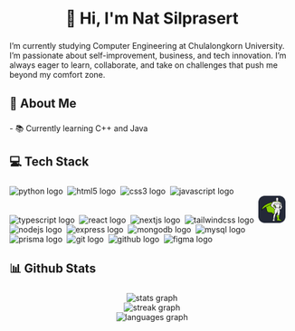 <h1 align="center">👋 Hi, I'm Nat Silprasert</h1>

###

<p align="left">I’m currently studying Computer Engineering at Chulalongkorn University. I’m passionate about self-improvement, business, and tech innovation. I’m always eager to learn, collaborate, and take on challenges that push me beyond my comfort zone.</p>

###

<h2 align="left">💫  About Me</h2>

###

<p align="left">- 📚 Currently learning C++ and Java</p>

###

<h2 align="left">💻  Tech Stack</h2>

###

<div align="left">
  <img src="https://skillicons.dev/icons?i=py" height="48" alt="python logo" />
  <img width="0" />
  <img src="https://skillicons.dev/icons?i=html" height="48" alt="html5 logo" />
  <img width="0" />
  <img src="https://skillicons.dev/icons?i=css" height="48" alt="css3 logo" />
  <img width="0" />
  <img src="https://skillicons.dev/icons?i=js" height="48" alt="javascript logo" />
  <img width="0" />
  <img src="https://skillicons.dev/icons?i=ts" height="48" alt="typescript logo" />
  <img width="0" />
  <img src="https://skillicons.dev/icons?i=react" height="48" alt="react logo" />
  <img width="0" />
  <img src="https://skillicons.dev/icons?i=nextjs" height="48" alt="nextjs logo" />
  <img width="0" />
  <img src="https://skillicons.dev/icons?i=tailwind" height="48" alt="tailwindcss logo" />
  <img width="0" />
  <img src="https://raw.githubusercontent.com/tandpfun/skill-icons/8e917340d3eb80398fbb745edc55b486ec0cbf88/icons/Gsap-Dark.svg" height="48" width="48" alt="gsap logo" />
  <img width="0" />
  <img src="https://skillicons.dev/icons?i=nodejs" height="48" alt="nodejs logo" />
  <img width="0" />
  <img src="https://skillicons.dev/icons?i=express" height="48" alt="express logo" />
  <img width="0" />
  <img src="https://skillicons.dev/icons?i=mongodb" height="48" alt="mongodb logo" />
  <img width="0" />
  <img src="https://skillicons.dev/icons?i=mysql" height="48" alt="mysql logo" />
  <img width="0" />
  <img src="https://skillicons.dev/icons?i=prisma" height="48" alt="prisma logo" />
  <img width="0" />
  <img src="https://skillicons.dev/icons?i=git" height="48" alt="git logo" />
  <img width="0" />
  <img src="https://skillicons.dev/icons?i=github" height="48" alt="github logo" />
  <img width="0" />
  <img src="https://skillicons.dev/icons?i=figma" height="48" alt="figma logo" />
</div>


<!--   <img src="https://skillicons.dev/icons?i=postgres" height="48" alt="postgresql logo" />
  <img width="0" /> -->

<h2 align="left">📊 Github Stats</h2>

###

<div align="center">
  <img src="https://github-readme-stats.vercel.app/api?username=NatSilprasert&theme=dark&hide_border=false&include_all_commits=false&count_private=true" height="150" alt="stats graph" /> <br>
  <img src="https://nirzak-streak-stats.vercel.app/?user=NatSilprasert&theme=dark&hide_border=false" height="150" alt="streak graph" /> <br>
  <img src="https://github-readme-stats.vercel.app/api/top-langs/?username=NatSilprasert&theme=dark&hide_border=false&include_all_commits=false&count_private=true&layout=compact" height="150" alt="languages graph"  />
</div>

###
